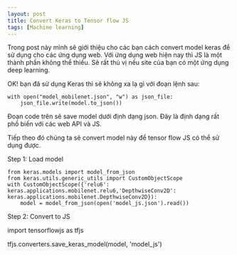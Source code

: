 ```yaml
---
layout: post
title: Convert Keras to Tensor flow JS
tags: [Machine learning]
---
```


Trong post này mình sẽ giới thiệu cho các bạn cách convert model keras để sử dụng cho các ứng dụng web. Với ứng dụng web hiện nay thì JS là
một thành phần không thể thiếu. Sẽ rất thú vị nếu site của bạn có một ứng dụng deep learning. 

OK! bạn đã sử dụng Keras thì sẽ không xa lạ gì với đoạn lệnh sau:

~~~~
with open("model_mobilenet.json", "w") as json_file:
    json_file.write(model.to_json())
~~~~

Đoạn code trên sẽ save model dưới định dạng json. Đây là định dạng rất phổ biến với các web API và JS.

Tiếp theo đó chúng ta sẽ convert model này để tensor flow JS có thể sử dụng được.

Step 1: Load model 

~~~~
from keras.models import model_from_json
from keras.utils.generic_utils import CustomObjectScope
with CustomObjectScope({'relu6': keras.applications.mobilenet.relu6,'DepthwiseConv2D': keras.applications.mobilenet.DepthwiseConv2D}):
    model = model_from_json(open('model_js.json').read())
~~~~

Step 2: Convert to JS 

import tensorflowjs as tfjs

tfjs.converters.save_keras_model(model, 'model_js')

